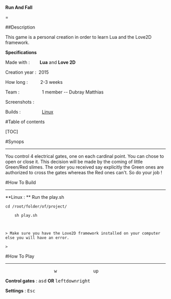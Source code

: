 **Run And Fall**

=



##Description



This game is a personal creation in order to learn Lua and the Love2D framework.



**Specifications**



Made with : &nbsp;&nbsp;&nbsp;&nbsp;&nbsp;&nbsp;&nbsp;**Lua** and **Love 2D**

Creation year : &nbsp;2015

How long : &nbsp;&nbsp;&nbsp;&nbsp;&nbsp;&nbsp;&nbsp;&nbsp;&nbsp;2-3 weeks

Team : &nbsp;&nbsp;&nbsp;&nbsp;&nbsp;&nbsp;&nbsp;&nbsp;&nbsp;&nbsp;&nbsp;&nbsp;&nbsp;&nbsp;&nbsp;&nbsp;&nbsp;1 member -- Dubray Matthias

 

 Screenshots : 

 Builds : &nbsp;&nbsp;&nbsp;&nbsp;&nbsp;&nbsp;&nbsp;&nbsp;&nbsp;&nbsp;&nbsp;&nbsp;&nbsp;&nbsp;&nbsp;&nbsp;[Linux](LinkForWindows)





#Table of contents



[TOC]







#Synops

---------

You control 4 electrical gates, one on each cardinal point. You can chose to open or close it. This decision will be made by the coming of little Green/Red slimes. The order you received say explicitly the Green ones are authorized to cross the gates whereas the Red ones can't. So do your job !





#How To Build

----------------



**Linux : ** Run the play.sh



    cd /root/folder/of/project/

        sh play.sh



	> Make sure you have the Love2D framework installed on your computer else you will have an error.

	> 

#How To Play

---------------



&nbsp;&nbsp;&nbsp;&nbsp;&nbsp;&nbsp;&nbsp;&nbsp;&nbsp;&nbsp;&nbsp;&nbsp;&nbsp;&nbsp;&nbsp;&nbsp;&nbsp;&nbsp;&nbsp;&nbsp;&nbsp;&nbsp;&nbsp;&nbsp;&nbsp;&nbsp;&nbsp;&nbsp;&nbsp;&nbsp;&nbsp;&nbsp;&nbsp;&nbsp;&nbsp;&nbsp;&nbsp;&nbsp;&nbsp;<kbd>w</kbd>&nbsp;&nbsp;&nbsp;&nbsp;&nbsp;&nbsp;&nbsp;&nbsp;&nbsp;&nbsp;&nbsp;&nbsp;&nbsp;&nbsp;&nbsp;&nbsp;&nbsp;&nbsp;&nbsp;&nbsp;&nbsp;&nbsp;&nbsp;&nbsp;&nbsp;&nbsp;&nbsp;&nbsp;&nbsp;<kbd>up</kbd>

**Control gates** : <kbd>a</kbd><kbd>s</kbd><kbd>d</kbd> **OR** <kbd>left</kbd><kbd>down</kbd><kbd>right</kbd>

**Settings** : <kbd>Esc</kbd>


